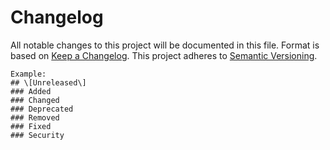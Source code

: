 # Changelog
All notable changes to this project will be documented in this file. Format is based on [Keep a Changelog]( https://keepachangelog.com/en/1.0.0/ ).
This project adheres to [Semantic Versioning]( https://semver.org/ ).

```
Example:
## \[Unreleased\]
### Added
### Changed
### Deprecated
### Removed
### Fixed
### Security
```

